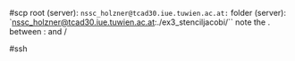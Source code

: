 #scp
root (server): `nssc_holzner@tcad30.iue.tuwien.ac.at:`
folder (server): `nssc_holzner@tcad30.iue.tuwien.ac.at:./ex3_stenciljacobi/``
note the . between : and /



#ssh
